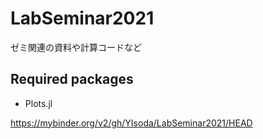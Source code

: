 # LabSeminar2021
ゼミ関連の資料や計算コードなど

## Required packages

- Plots.jl

https://mybinder.org/v2/gh/YIsoda/LabSeminar2021/HEAD